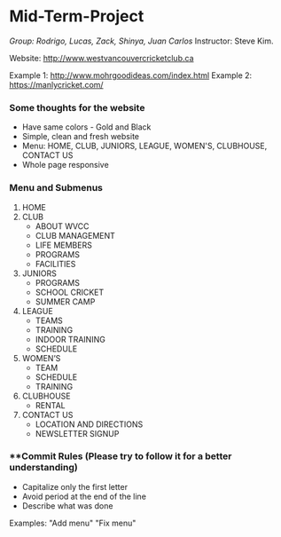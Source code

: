 # Mid-Term-Project

*Group: Rodrigo, Lucas, Zack, Shinya, Juan Carlos*
Instructor: Steve Kim.

Website: http://www.westvancouvercricketclub.ca

Example 1: http://www.mohrgoodideas.com/index.html
Example 2: https://manlycricket.com/

### **Some thoughts for the website**

  - Have same colors - Gold and Black
  - Simple, clean and fresh website
  - Menu: HOME, CLUB, JUNIORS, LEAGUE, WOMEN'S, CLUBHOUSE, CONTACT US
  - Whole page responsive

### **Menu and Submenus**
1. HOME
2. CLUB
    - ABOUT WVCC
    - CLUB MANAGEMENT
    - LIFE MEMBERS
    - PROGRAMS
    - FACILITIES
3. JUNIORS
    - PROGRAMS
    - SCHOOL CRICKET
    - SUMMER CAMP
4. LEAGUE
    - TEAMS
    - TRAINING
    - INDOOR TRAINING
    - SCHEDULE
5. WOMEN’S
    - TEAM
    - SCHEDULE
    - TRAINING
6. CLUBHOUSE
    - RENTAL
7. CONTACT US
    - LOCATION AND DIRECTIONS
    - NEWSLETTER SIGNUP

### **Commit Rules (Please try to follow it for a better understanding)
- Capitalize only the first letter
- Avoid period at the end of the line
- Describe what was done

Examples: "Add menu" "Fix menu"